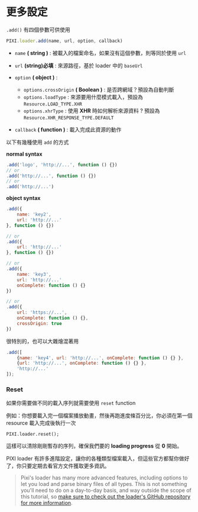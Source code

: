 # 更多設定

`.add()` 有四個參數可供使用

```js
PIXI.loader.add(name, url, option, callback)
```

* `name` **( string )** : 被載入的檔案命名，如果沒有這個參數，則等同於使用 `url`
* `url` **(string)必填** :  來源路徑，基於 loader 中的 `baseUrl`
* `option` **( object )** : 
    * `options.crossOrigin` **( Boolean )** : 是否跨網域？預設為自動判斷
    * `options.loadType` : 來源要用什麼模式載入，預設為 `Resource.LOAD_TYPE.XHR` 
    * `options.xhrType` :  使用 **XHR** 時如何解析來源資料 ? 預設為 `Resource.XHR_RESPONSE_TYPE.DEFAULT`
    
* `callback` **( function )** : 載入完成此資源的動作

以下有幾種使用 `add` 的方式

**normal syntax**

```js
.add('logo', 'http://...', function () {})
// or
.add('http://...', function () {})
// or
.add('http://...')
```

**object syntax**

```js
.add({
    name: 'key2',
    url: 'http://...'
}, function () {})

// or
.add({
    url: 'http://...'
}, function () {})

// or
.add({
    name: 'key3',
    url: 'http://...'
    onComplete: function () {}
})

// or
.add({
    url: 'https://...',
    onComplete: function () {},
    crossOrigin: true
})
```
很特別的，也可以大雜燴混著用

```js
.add([
    {name: 'key4', url: 'http://...', onComplete: function () {} },
    {url: 'http://...', onComplete: function () {} },
    'http://...'
]);
```

### Reset
如果你需要做不同的載入序列就需要使用 `reset` function

例如：你想要載入完一個檔案播放動畫，然後再跑進度條百分比，你必須在第一個 resource 載入完成後執行一次


    PIXI.loader.reset();

這樣可以清除剛剛暫存的序列，確保我們要的 **loading progress** 從 **0** 開始。

PIXI loader 有許多進階設定，讓你的各種類型檔案載入，但這些官方都幫你做好了，你只要定期去看官方文件獲取更多資訊。

>Pixi's loader has many more advanced features, including options to let you load and parse binary files of all types. This is not something you'll need to do on a day-to-day basis, and way outside the scope of this tutorial, so [make sure to check out the loader's GitHub repository for more information](https://github.com/englercj/resource-loader).